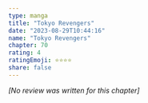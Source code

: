 ```yaml
---
type: manga
title: "Tokyo Revengers"
date: "2023-08-29T10:44:16"
name: "Tokyo Revengers"
chapter: 70
rating: 4
ratingEmoji: ⭐️⭐️⭐️⭐️
share: false
---
```


*[No review was written for this chapter]*
